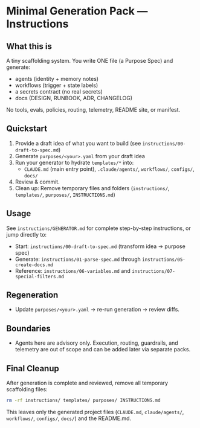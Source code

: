 # Minimal Generation Pack — Instructions

## What this is
A tiny scaffolding system. You write ONE file (a Purpose Spec) and generate:
- agents (identity + memory notes)
- workflows (trigger + state labels)
- a secrets contract (no real secrets)
- docs (DESIGN, RUNBOOK, ADR, CHANGELOG)

No tools, evals, policies, routing, telemetry, README site, or manifest.

## Quickstart
1) Provide a draft idea of what you want to build (see `instructions/00-draft-to-spec.md`)
2) Generate `purposes/<your>.yaml` from your draft idea
3) Run your generator to hydrate `templates/*` into:
   - `CLAUDE.md` (main entry point), `.claude/agents/`, `workflows/`, `configs/`, `docs/`
4) Review & commit.
5) Clean up: Remove temporary files and folders (`instructions/`, `templates/`, `purposes/`, `INSTRUCTIONS.md`)

## Usage
See `instructions/GENERATOR.md` for complete step-by-step instructions, or jump directly to:
- Start: `instructions/00-draft-to-spec.md` (transform idea → purpose spec)
- Generate: `instructions/01-parse-spec.md` through `instructions/05-create-docs.md`
- Reference: `instructions/06-variables.md` and `instructions/07-special-filters.md`

## Regeneration
- Update `purposes/<your>.yaml` → re-run generation → review diffs.

## Boundaries
- Agents here are advisory only. Execution, routing, guardrails, and telemetry are out of scope and can be added later via separate packs.

## Final Cleanup
After generation is complete and reviewed, remove all temporary scaffolding files:
```bash
rm -rf instructions/ templates/ purposes/ INSTRUCTIONS.md
```

This leaves only the generated project files (`CLAUDE.md`, `claude/agents/`, `workflows/`, `configs/`, `docs/`) and the README.md.